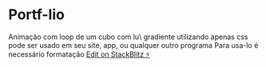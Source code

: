 # Portf-lio
 Animação com loop de um cubo com lu\ gradiente utilizando apenas css
pode ser usado em seu site, app, ou qualquer outro programa
Para usa-lo é necessário formatação
[Edit on StackBlitz ⚡️](https://stackblitz.com/edit/cubegradient)